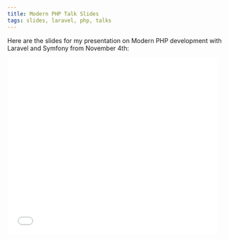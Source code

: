 ```yaml
---
title: Modern PHP Talk Slides
tags: slides, laravel, php, talks
---
```


Here are the slides for my presentation on Modern PHP development with Laravel
and Symfony from November 4th:

<iframe src="//www.slideshare.net/slideshow/embed_code/41134082"
  width="476" height="400" frameborder="0" marginwidth="0" marginheight="0"
  scrolling="no"></iframe>
